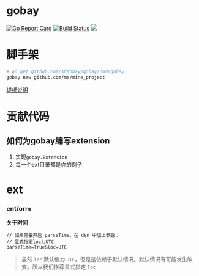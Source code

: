 # gobay
[![Go Report Card](https://goreportcard.com/badge/github.com/shanbay/gobay)](https://goreportcard.com/report/github.com/shanbay/gobay)
[![Build Status](https://travis-ci.org/shanbay/gobay.svg?branch=master)](https://travis-ci.org/shanbay/gobay)
[![](https://img.shields.io/:license-mit-blue.svg?style=flat-square)](https://shanbay.mit-license.org)

# 脚手架

```bash
# go get github.com/shanbay/gobay/cmd/gobay
gobay new github.com/me/mine_project
```

[详细说明](cmd/gobay/README.md)

# 贡献代码

## 如何为gobay编写extension

1. 实现`gobay.Extension`
2. 每一个ext目录都是你的例子

# ext

### ent/orm

**关于时间**

```
// 如果需要开启 parseTime，在 dsn 中加上参数：
// 显式指定loc为UTC
parseTime=True&loc=UTC
```

> 虽然 `loc` 默认值为 `UTC`，但是这依赖于默认情况。默认情况有可能发生改变。所以我们推荐显式指定 `loc`
